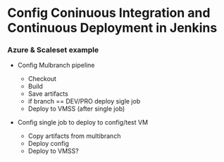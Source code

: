 # Config Coninuous Integration and Continuous Deployment in Jenkins
### Azure & Scaleset example

- Config Mulbranch pipeline
    - Checkout
    - Build
    - Save artifacts
    - if branch == DEV/PRO deploy sigle job
    - Deploy to VMSS (after single job)

- Config single job to deploy to config/test VM
    - Copy artifacts from multibranch
    - Deploy config
    - Deploy to VMSS?
